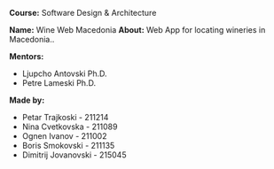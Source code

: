 **Course:** Software Design & Architecture

**Name:** Wine Web Macedonia
**About:** Web App for locating wineries in Macedonia..

**Mentors:** 
- Ljupcho Antovski Ph.D.
- Petre Lameski Ph.D.

**Made by:**
- Petar Trajkoski - 211214  
- Nina Cvetkovska - 211089
- Ognen Ivanov - 211002 
- Boris Smokovski - 211135 
- Dimitrij Jovanovski - 215045
